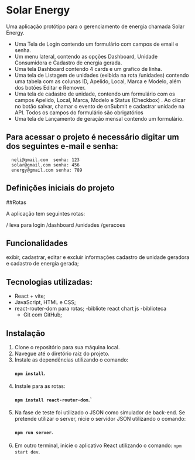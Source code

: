 # Solar Energy

Uma aplicação protótipo para o gerenciamento de energia chamada
Solar Energy.

- Uma Tela de Login contendo um formulário com campos de email e senha.
- Um menu lateral, contendo as opções
  Dashboard, Unidade Consumidora e Cadastro de energia gerada.
- Uma tela Dashboard contendo 4 cards e um grafico de linha.
- Uma tela de Listagem de unidades (exibida na rota /unidades) contendo uma tabela com as colunas ID, Apelido, Local, Marca e Modelo, além dos botões Editar e Remover.
- Uma tela de cadastro de unidade, contendo um formulário com os campos Apelido, Local, Marca, Modelo e Status (Checkbox) . Ao clicar no botão salvar, chamar o evento de onSubmit e cadastrar unidade na API. Todos os campos do formulário são obrigatórios
- Uma tela de Lançamento de geração mensal contendo um formulário.

## Para acessar o projeto é necessário digitar um dos seguintes e-mail e senha:

      neli@gmail.com  senha: 123
      solar@gmail.com senha: 456
      energy@gmail.com senha: 789

## Definições iniciais do projeto

##Rotas

A aplicação tem seguintes rotas:

/ leva para login
/dashboard
/unidades
/geracoes

## Funcionalidades

exibir,
cadastrar,
editar e
excluir informações cadastro de unidade geradora e cadastro de energia gerada;

## Tecnologias utilizadas:

- React + vite;
- JavaScript, HTML e CSS;
- react-router-dom para rotas;
  -bibliote react chart js
  -biblioteca
  - Git com GitHub;

## Instalação

1. Clone o repositório para sua máquina local.
2. Navegue até o diretório raiz do projeto.
3. Instale as dependências utilizando o comando:
   #### `npm install`.
4. Instale para as rotas:
   #### `npm install react-router-dom`.`
5. Na fase de teste foi utilizado o JSON como simulador de back-end. Se pretende utilizar o server, nicie o servidor JSON utilizando o comando:
   #### `npm run server`.
6. Em outro terminal, inicie o aplicativo React utilizando o comando: `npm start dev`.
